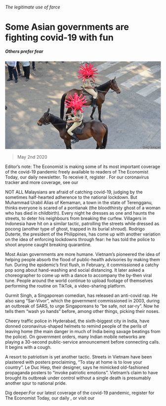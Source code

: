 ###### The legitimate use of farce

# Some Asian governments are fighting covid-19 with fun 

##### Others prefer fear 

![image](images/20200502_ASP006.jpg) 

> May 2nd 2020 

Editor’s note: The Economist is making some of its most important coverage of the covid-19 pandemic freely available to readers of The Economist Today, our daily newsletter. To receive it, register . For our coronavirus tracker and more coverage, see our 

NOT ALL Malaysians are afraid of catching covid-19, judging by the sometimes half-hearted adherence to the national lockdown. But Muhammad Urabil Alias of Kemaman, a town in the state of Terengganu, thinks everyone is scared of a pontianak (the bloodthirsty ghost of a woman who has died in childbirth). Every night he dresses as one and haunts the streets, to deter his neighbours from breaking the curfew. Villagers in Indonesia have hit on a similar tactic, patrolling the streets while dressed as pocong (another type of ghost, trapped in its burial shroud). Rodrigo Duterte, the president of the Philippines, has come up with another variation on the idea of enforcing lockdowns through fear: he has told the police to shoot anyone caught breaking quarantine.

Most Asian governments are more humane. Vietnam’s pioneered the idea of helping people absorb the flood of public-health advisories by making them fun. During the epidemic’s first flush, in February, it commissioned a catchy pop song about hand-washing and social distancing. It later asked a choreographer to come up with a dance to accompany the by-then viral tune. People around the world continue to upload footage of themselves performing the routine on TikTok, a video-sharing platform.


Gurmit Singh, a Singaporean comedian, has released an anti-covid rap. He also sang “Sar-Vivor”, which the government commissioned in 2003, during an outbreak of SARS, to urge Singaporeans to “be safe, not sar-ry”. Now he tells them “wash yo hands” before, among other things, picking their noses.

Cheery traffic police in Hyderabad, the sixth-biggest city in India, have donned coronavirus-shaped helmets to remind people of the perils of leaving home (the main danger in much of India being savage beatings from the police). On government orders, many Indian mobile networks are playing a 30-second public-service announcement before connecting calls. It begins with a cough.

A resort to patriotism is yet another tactic. Streets in Vietnam have been plastered with posters proclaiming, “To stay at home is to love your country”. Le Duc Hiep, their designer, says he mimicked old-fashioned propaganda posters to “invoke patriotic emotions”. Vietnam’s claim to have brought its outbreak under control without a single death is presumably another spur to national pride.

Dig deeper:For our latest coverage of the covid-19 pandemic, register for The Economist Today, our daily , or visit our 

